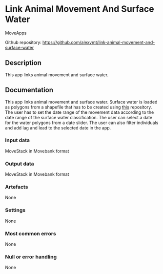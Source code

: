 # Link Animal Movement And Surface Water

MoveApps

Github repository: https://github.com/alexvmt/link-animal-movement-and-surface-water

## Description
This app links animal movement and surface water.

## Documentation
This app links animal movement and surface water.
Surface water is loaded as polygons from a shapefile that has to be created using [this](https://github.com/alexvmt/surface_water_mapping) repository.
The user has to set the date range of the movement data according to the date range of the surface water classification.
The user can select a date for the water polygons from a date slider.
The user can also filter individuals and add lag and lead to the selected date in the app.

### Input data
MoveStack in Movebank format

### Output data
MoveStack in Movebank format

### Artefacts
None

### Settings
None

### Most common errors
None

### Null or error handling
None
